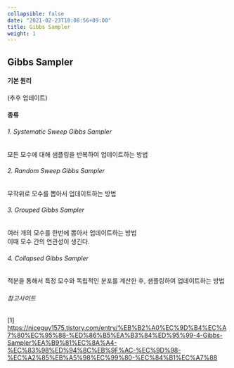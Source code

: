 ```yaml
---
collapsible: false
date: "2021-02-23T10:08:56+09:00"
title: Gibbs Sampler
weight: 1
---
```


## Gibbs Sampler

#### 기본 원리
(추후 업데이트)

#### 종류
###### 1. Systematic Sweep Gibbs Sampler
모든 모수에 대해 샘플링을 반복하여 업데이트하는 방법

###### 2. Random Sweep Gibbs Sampler
무작위로 모수를 뽑아서 업데이트하는 방법

###### 3. Grouped Gibbs Sampler
여러 개의 모수를 한번에 뽑아서 업데이트하는 방법  
이때 모수 간의 연관성이 생긴다.

###### 4. Collapsed Gibbs Sampler
적분을 통해서 특정 모수와 독립적인 분포를 계산한 후, 샘플링하여 업데이트하는 방법


###### 참고사이트
[1] https://niceguy1575.tistory.com/entry/%EB%B2%A0%EC%9D%B4%EC%A7%80%EC%95%88-%ED%86%B5%EA%B3%84%ED%95%99-4-Gibbs-Sampler%EA%B9%81%EC%8A%A4-%EC%83%98%ED%94%8C%EB%9F%AC-%EC%9D%98-%EC%A2%85%EB%A5%98%EC%99%80-%EC%84%B1%EC%A7%88

